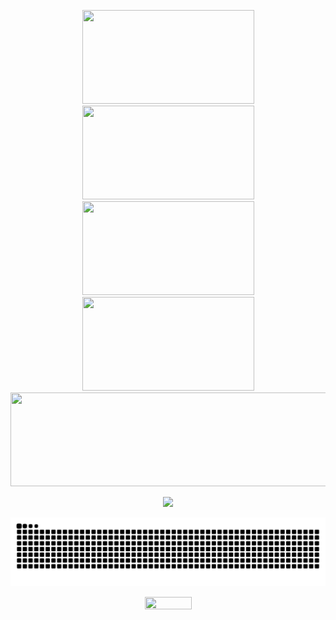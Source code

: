 <p align="center" width="100">
    <img width="275" height="150" src="http://github-profile-summary-cards.vercel.app/api/cards/most-commit-language?username=DioneB&theme=city_lights">
    <img width="275" height="150" src="http://github-profile-summary-cards.vercel.app/api/cards/stats?username=DioneB&theme=city_lights">
    <img width="275" height="150" src="http://github-profile-summary-cards.vercel.app/api/cards/productive-time?username=DioneB&theme=city_lights&utcOffset=-3">
    <img width="275" height="150" src="http://github-profile-summary-cards.vercel.app/api/cards/repos-per-language?username=DioneB&theme=city_lights">
    <img width="525" height="150" src="http://github-profile-summary-cards.vercel.app/api/cards/profile-details?username=DioneB&theme=city_lights">
</p>
<div align="center" width="100">
  <img src="https://github-profile-trophy.vercel.app/?username=DioneB&column=8&theme=nord&no-frame=true&margin-w=6&margin-h=10"/>
</div>

![Snake animation](https://github.com/DioneB/DioneB/blob/output/github-contribution-grid-snake.svg)

<p align="center">
  <img width="75" height="20" src="https://komarev.com/ghpvc/?username=DioneB&color=blue&style=flat-square&label=Views">
</p>


[website]: https://#
